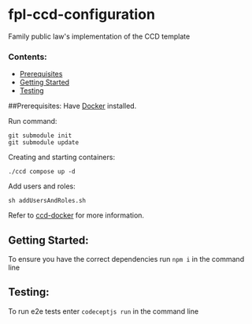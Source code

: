# fpl-ccd-configuration
Family public law's implementation of the CCD template

### Contents:
- [Prerequisites](#prerequisites)
- [Getting Started](#getting-started)
- [Testing](#testing)

##Prerequisites:
Have [Docker](#www.docker.com) installed.

Run command:
```
git submodule init
git submodule update
```

Creating and starting containers:
```
./ccd compose up -d
```

Add users and roles:
```
sh addUsersAndRoles.sh
```

Refer to [ccd-docker](#https://github.com/hmcts/ccd-docker) for more information.

## Getting Started:
To ensure you have the correct dependencies run `npm i` in the command line

## Testing:
To run e2e tests enter `codeceptjs run` in the command line
